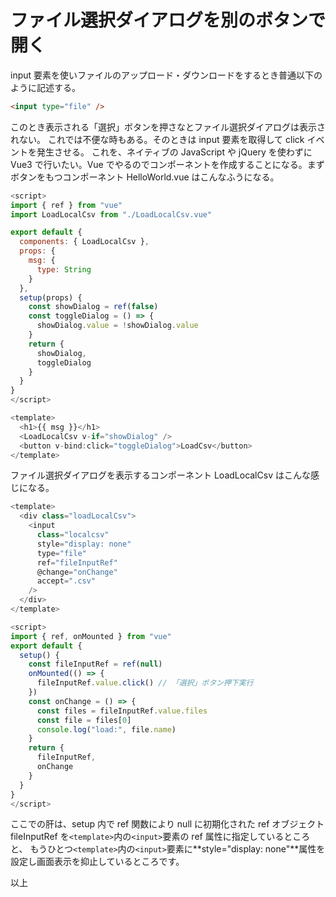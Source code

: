 # ファイル選択ダイアログを別のボタンで開く

input 要素を使いファイルのアップロード・ダウンロードをするとき普通以下のように記述する。

```html
<input type="file" />
```

このとき表示される「選択」ボタンを押さなとファイル選択ダイアログは表示されない。
これでは不便な時もある。そのときは input 要素を取得して click イベントを発生させる。
これを、ネイティブの JavaScript や jQuery を使わずに Vue3 で行いたい。Vue でやるのでコンポーネントを作成することになる。まずボタンをもつコンポーネント HelloWorld.vue はこんなふうになる。

```js
<script>
import { ref } from "vue"
import LoadLocalCsv from "./LoadLocalCsv.vue"

export default {
  components: { LoadLocalCsv },
  props: {
    msg: {
      type: String
    }
  },
  setup(props) {
    const showDialog = ref(false)
    const toggleDialog = () => {
      showDialog.value = !showDialog.value
    }
    return {
      showDialog,
      toggleDialog
    }
  }
}
</script>

<template>
  <h1>{{ msg }}</h1>
  <LoadLocalCsv v-if="showDialog" />
  <button v-bind:click="toggleDialog">LoadCsv</button>
</template>
```

ファイル選択ダイアログを表示するコンポーネント LoadLocalCsv はこんな感じになる。

```js
<template>
  <div class="loadLocalCsv">
    <input
      class="localcsv"
      style="display: none"
      type="file"
      ref="fileInputRef"
      @change="onChange"
      accept=".csv"
    />
  </div>
</template>

<script>
import { ref, onMounted } from "vue"
export default {
  setup() {
    const fileInputRef = ref(null)
    onMounted(() => {
      fileInputRef.value.click() // 「選択」ボタン押下実行
    })
    const onChange = () => {
      const files = fileInputRef.value.files
      const file = files[0]
      console.log("load:", file.name)
    }
    return {
      fileInputRef,
      onChange
    }
  }
}
</script>
```

ここでの肝は、setup 内で ref 関数により null に初期化された ref オブジェクト fileInputRef を`<template>`内の`<input>`要素の ref 属性に指定しているところと、
もうひとつ`<template>`内の`<input>`要素に**style="display: none"**属性を設定し画面表示を抑止しているところです。

以上
